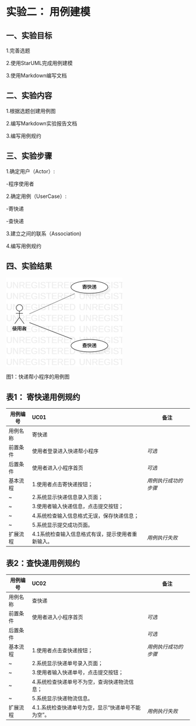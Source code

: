 #  实验二： 用例建模



## 一、实验目标



1.完善选题

2.使用StarUML完成用例建模

3.使用Markdown编写文档



##  二、实验内容



1.根据选题创建用例图

2.编写Markdown实验报告文档

3.编写用例规约



## 三、实验步骤



1.确定用户（Actor）:

  -程序使用者

2.确定用例（UserCase）:

  -寄快递

  -查快递

3.建立之间的联系（Association)

4.编写用例规约



##  四、实验结果



![用例图](./Lab2_UseCaseDiagram.jpg)

图1：快递帮小程序的用例图



##  表1： 寄快递用例规约



| 用例编号 | UC01                                              | 备注                 |
| -------- | :------------------------------------------------ | -------------------- |
| 用例名称 | 寄快递                                            |                      |
| 前置条件 | 使用者登录进入快递帮小程序                        | *可选*               |
| 后置条件 | 使用者进入小程序首页                              | *可选*               |
| 基本流程 | 1.使用者点击寄快递按钮；                          | *用例执行成功的步骤* |
| ~        | 2.系统显示快递信息录入页面；                      |                      |
| ~        | 3.使用者输入快递信息，点击提交按钮；              |                      |
| ~        | 4.系统检查输入信息格式无误，保存快递信息；        |                      |
| ~        | 5.系统显示提交成功页面。                          |                      |
| 扩展流程 | 4.1系统检查输入信息格式有误，提示使用者重新输入。 | *用例执行失败*       |



## 表2：查快递用例规约



| 用例编号 | UC02                                               | 备注                 |
| -------- | :------------------------------------------------- | -------------------- |
| 用例名称 | 查快递                                             |                      |
| 前置条件 | 使用者进入小程序首页                               | *可选*               |
| 后置条件 |                                                    | *可选*               |
| 基本流程 | 1.使用者点击查快递按钮；                           | *用例执行成功的步骤* |
| ~        | 2.系统显示快递单号录入页面；                       |                      |
| ~        | 3.使用者输入快递单号，点击提交按钮；               |                      |
| ~        | 4.系统检查快递单号不为空，查询快递物流信息；       |                      |
| ~        | 5.系统显示快递物流信息。                           |                      |
| 扩展流程 | 4.1.系统检查快递单号为空，显示“快递单号不能为空”。 | *用例执行失败*       |



